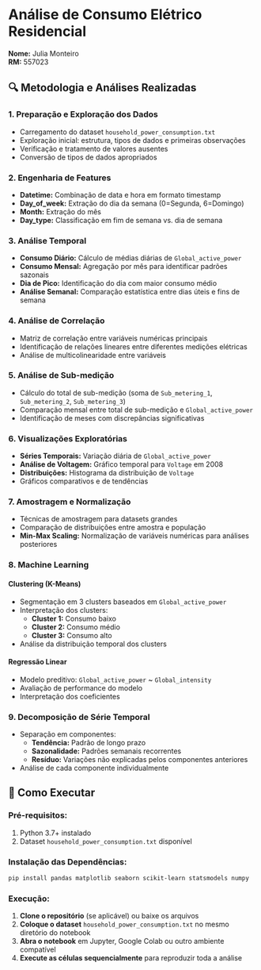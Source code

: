 # Análise de Consumo Elétrico Residencial

**Nome:** Julia Monteiro  
**RM:** 557023


## 🔍 Metodologia e Análises Realizadas

### 1. **Preparação e Exploração dos Dados**
- Carregamento do dataset `household_power_consumption.txt`
- Exploração inicial: estrutura, tipos de dados e primeiras observações
- Verificação e tratamento de valores ausentes
- Conversão de tipos de dados apropriados

### 2. **Engenharia de Features**
- **Datetime:** Combinação de data e hora em formato timestamp
- **Day_of_week:** Extração do dia da semana (0=Segunda, 6=Domingo)
- **Month:** Extração do mês
- **Day_type:** Classificação em fim de semana vs. dia de semana

### 3. **Análise Temporal**
- **Consumo Diário:** Cálculo de médias diárias de `Global_active_power`
- **Consumo Mensal:** Agregação por mês para identificar padrões sazonais
- **Dia de Pico:** Identificação do dia com maior consumo médio
- **Análise Semanal:** Comparação estatística entre dias úteis e fins de semana

### 4. **Análise de Correlação**
- Matriz de correlação entre variáveis numéricas principais
- Identificação de relações lineares entre diferentes medições elétricas
- Análise de multicolinearidade entre variáveis

### 5. **Análise de Sub-medição**
- Cálculo do total de sub-medição (soma de `Sub_metering_1`, `Sub_metering_2`, `Sub_metering_3`)
- Comparação mensal entre total de sub-medição e `Global_active_power`
- Identificação de meses com discrepâncias significativas

### 6. **Visualizações Exploratórias**
- **Séries Temporais:** Variação diária de `Global_active_power`
- **Análise de Voltagem:** Gráfico temporal para `Voltage` em 2008
- **Distribuições:** Histograma da distribuição de `Voltage`
- Gráficos comparativos e de tendências

### 7. **Amostragem e Normalização**
- Técnicas de amostragem para datasets grandes
- Comparação de distribuições entre amostra e população
- **Min-Max Scaling:** Normalização de variáveis numéricas para análises posteriores

### 8. **Machine Learning**

#### **Clustering (K-Means)**
- Segmentação em 3 clusters baseados em `Global_active_power`
- Interpretação dos clusters:
  - **Cluster 1:** Consumo baixo
  - **Cluster 2:** Consumo médio
  - **Cluster 3:** Consumo alto
- Análise da distribuição temporal dos clusters

#### **Regressão Linear**
- Modelo preditivo: `Global_active_power` ~ `Global_intensity`
- Avaliação de performance do modelo
- Interpretação dos coeficientes

### 9. **Decomposição de Série Temporal**
- Separação em componentes:
  - **Tendência:** Padrão de longo prazo
  - **Sazonalidade:** Padrões semanais recorrentes
  - **Resíduo:** Variações não explicadas pelos componentes anteriores
- Análise de cada componente individualmente


## 🚀 Como Executar

### **Pré-requisitos:**
1. Python 3.7+ instalado
2. Dataset `household_power_consumption.txt` disponível

### **Instalação das Dependências:**
```bash
pip install pandas matplotlib seaborn scikit-learn statsmodels numpy
```

### **Execução:**
1. **Clone o repositório** (se aplicável) ou baixe os arquivos
2. **Coloque o dataset** `household_power_consumption.txt` no mesmo diretório do notebook
3. **Abra o notebook** em Jupyter, Google Colab ou outro ambiente compatível
4. **Execute as células sequencialmente** para reproduzir toda a análise






